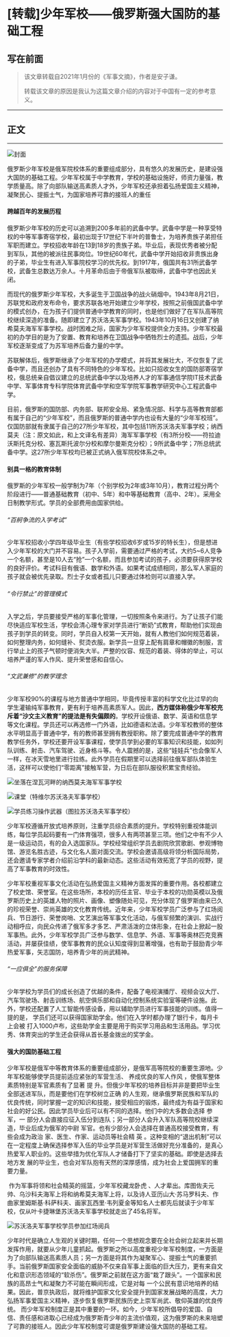 # [转载]少年军校——俄罗斯强大国防的基础工程

## 写在前面

> 该文章转载自2021年1月份的《军事文摘》，作者是安子谦。
>
> 转载该文章的原因是我认为这篇文章介绍的内容对于中国有一定的参考意义。

--------------

## 正文

-----------------------------

![封面](\JSWN202101025_00600.jpg)

​		俄罗斯少年军校是俄军院校体系的重要组成部分，具有悠久的发展历史，是建设强大国防的基础工程。少年军校属于中学教育，学校的基础设施好，师资力量强，教学质量高。除了向部队输送高素质人才外，少年军校还承担着弘扬爱国主义精神，凝聚民心、提振士气，为国家培养可靠的接班人的重任

#### 跨越百年的发展历程

​		俄罗斯少年军校的历史可以追溯到200多年前的武备中学。武备中学是一种享受特权的中等军事寄宿学校，最初出现于17世纪下半叶的普鲁士，为培养贵族子弟担任军职而建立。学校招收年龄在13到18岁的贵族子弟。毕业后，表现优秀者被分配到军队，其他的被派往民事岗位。19世纪60年代，武备中学开始招收非贵族出身的子弟，毕业生有进入军事院校学习的优先权。到1917年，俄国共有31所武备学校，武备生总数达万余人。十月革命后由于帝俄军队被取缔，武备中学也因此关闭。

​		而现代的俄罗斯少年军校，大多诞生于卫国战争的战火硝烟中。1943年8月21日，苏联党和政府发布命令，要求苏联各地开始建立少年学校，按照之前俄国武备中学的模式创办，在为孩子们提供普通中学教育的同时，也是他们做好了在军队高等院校继续深造的准备。随即建立了苏沃洛夫军事学校。1943年10月16日又创建了纳希莫夫海军军事学校。战时困难之际，国家为少年军校提供全力支持。少年军校最初的办学目的是为了安置、教育和培养在卫国战争中牺牲烈士的遗孤。战后，少年军校逐渐变成了为苏军培养后备力量的中学。

​		苏联解体后，俄罗斯继承了少年军校的办学模式，并将其发展壮大，不仅恢复了武备中学，而且还创办了具有不同特色的少年军校。比如只招收女生的国防部寄宿学校，俄总统亲自倡议建立的总统武备中学以及培养人才的军事通信学院IT技术武备中学、军事体育专科学院体育武备中学和空军学院军事教学研究中心工程武备中学。

​		目前，俄罗斯的国防部、内务部、联邦安全局、紧急情况部、科学与高等教育部都有属于自己的“少年军校”，而且俄罗斯的普通中学内也设有大量的“少年军校班”。仅国防部就有隶属于自己的27所少年军校，其中包括11所苏沃洛夫军事学校；纳西莫夫（注：原文如此，和上文译名有差异）海军军事学校（有3所分校——符拉迪沃斯托克分校、塞瓦斯托波尔分校和摩尔曼斯克分校）；9所武备中学；7所总统武备中学。这27所少年军校均已被正式纳入俄军院校体系之中。

#### 别具一格的教育体制

​		俄罗斯的少年军校一般学制为7年（个别学校为2年或3年10月），教育过程分两个阶段进行——普通基础教育（初中、5年）和中等基础教育（高中、2年）。采用全日制教学形式。学员的全部费用由国家供给。

###### “百舸争流的入学考试”

​		少年军校招收小学四年级毕业生（有些学校招收6岁或15岁的特长生），但是想进入少年军校的大门并不容易。孩子入学前，需要通过严格的考试，大约5~6人竞争一个名额，甚至是10人去“抢”一个名额，而且参加考试的孩子，必须要获得原学校的良好评价。考试科目有俄语、数学和外语。如果考试成绩相同，那么军人家庭的孩子就会被优先录取。烈士子女或者孤儿只要通过体检则可以直接入学。

###### “令行禁止”的管理模式

​		入学之后，学员要接受严格的军事化管理，一切按照条令来进行。为了让孩子们能尽快适应军校生活，学校会清心理专家对学员进行“断奶”式教育，帮助他们实现由孩子到学员的转变。同时，学员自入校第一天开始，就有人教他们如何规范着装，如何整理内务，如何缝补、熨烫衣服。新学员一旦穿上配有肩章和帽徽的制服，言行举止上的孩子气顿时便消失大半。严整的仪容、规范的着装、得体的举止，可以培养严谨的军人作风、提升荣誉感和自信心。

###### “文武兼修”的教学理念

​		少年军校90%的课程与地方普通中学相同，毕竟传授丰富的科学文化比过早的向学生灌输纯军事教育，更有利于培养高素质军人。因此，**西方媒体称俄少年军校充斥着“沙文主义教育”的提法是有失偏颇的**。学校开设俄语、数学、英语和信息学等文化课程。学员还可以再选修一门外语，比如德语和法语。少年军校教师的整体水平明显高于普通中学，有的教师甚至拥有教授职称。除了要完成普通中学的教育教学任务外，学校还要开设军事课程，使学员学到必要的军事知识和技能，如如列队训练、射击、汽车驾驶、近身格斗等。令人震撼的是，这些“娃娃兵”也会像军人一样，在冰天雪地里进行拉练。此外学员在假期里可以选择前往俄军部队体验生活，这样可以使他们“零距离”接触军营，为日后在部队服役积累宝贵经验。

![坐落在涅瓦河畔的纳西莫夫海军军事学校](JSWN202101025_01400.jpg)

![课堂（特维尔苏沃洛夫军事学校）](JSWN202101025_01500.jpg)

![学员练习操作武器（图拉苏沃洛夫军事学校）](JSWN202101025_01600.jpg)

​		少年军校遵循开放式培养原则，注重学员综合素质的提升。学校特别重视体能训练，每位学员起码要有一门体育强项，很多人有两项甚至三项。他们之中有不少人是一级运动员，有的会入选国家队。学校经常组织学员去剧院欣赏歌剧、参观博物馆、游览名胜古迹，与文化名人面对面交流。学校会邀请高级将领分析国际局势，还会邀请专家学者介绍前沿学科的最新动态。这些活动有效拓宽了学员的视野，提高了军事教育的时效性。

​		少年军校重视军事文化活动在弘扬爱国主义精神方面发挥的重要作用。各校都建立了校史馆、荣誉室。在这些场所，本校的历任主官、毕业于本校的功勋英模以及俄罗斯历史上的英雄人物的照片、画像、塑像随处可见，充分体现了俄罗斯由来已久的珍视荣誉、崇尚英雄的文化教育传统。近年来，少年军校学员广泛参与了红场阅兵、节日游行、荣誉岗哨、文艺演出等军事文化活动，与俄军频繁的演训、实战行动相呼应，向民众传递了俄军多才多艺、严肃活泼的立体形象，在社会上掀起一股军事热。此外，少年军校学员广泛参与数学、信息学、外语、军事等奥林匹克竞赛活动，并屡获佳绩，使军事教育的民众认知度得到显著增强，也有助于鼓励青少年热爱军事，矢志国防，培养青少年的尚武精神。

###### “一应俱全”的服务保障

​		少年学校为学员们的成长创造了优越的条件，配备了电视演播厅、视频会议大厅、 汽车驾驶场、射击训练场、航空俱乐部和自动化控制系统实验室等硬件设施。此外，学校还配置了人工智能传感设备，用以辅助学员进行军事技能的训练。值得一提的是， 学员们还可以获得国家助学金。他们在入学时都办理了银行卡，每月卡上会被 打入1000卢布，这些助学金主要是用于购买学习用品和生活用品。学习优秀、体育突出的学生还会获得从首长基金拨出的奖学金。

#### 强大的国防基础工程

​		少年军校是俄军中等教育体系的重要组成部分，是俄军高等院校的重要生源地。少年军校能够使学员提前适应紧张的军营生活、 养成优良的军人作风 ，使俄军整体素质特别是军官素质有了显著 提 升。但俄少年军校的培养目标并非是要把毕业生全部送进军队，而是要他们在学校树立正确 的人生观，继承俄罗斯民族和军队的优良传统，同时掌握一定的知识和技能，接受相应的锻炼，最终成为有益于国家和社会的好公民。因此学员毕业后可以有不同的选择。他们中的大多数会选择 参军，一 部分人会直接应征入伍分到连队；另一部分人会升入军队高等院校继续深造，毕业后成为俄军的中尉 军官。也有少部分人会选择在普通高校接受教育，有 些会成为政治 家、医生、作家、运动员等社会精 英 。这种变相的“退出机制”可以在一定程度上确保选择参军入伍的毕业学员是对军营生活做好充分准备的，是真心热爱军人职业的。这些举措为优化军队人才储备打下了坚实的基础。即使是选择去地方发 展的毕业生，也会对军队抱有天然的深厚感情，成为社会上爱国拥军的重要力量。 

​		作为军事将领和社会精英的摇篮，少年军校藏龙卧虎 、人才辈出。库图佐夫元帅、乌沙科夫海军上将和纳希莫夫海军上将，以及诗人亚历山大·苏马罗科夫、作曲家里姆斯基·科萨科夫、画家瓦西里·韦列夏金等知名人士都先后就读于少年军校，仅从叶卡捷琳堡苏沃洛夫军事学校就走出了45名将军。 

![苏沃洛夫军事学校学员参加红场阅兵](JSWN202101025_02300.jpg)

​		少年时代是确立人生观的关键时期，任何一个思想观念要在全社会树立起来并长期发挥作用，就要从少年儿童抓起。俄罗斯之所以高度重视少年军校制度，一方面是为了向部队输送高素质人员；另一方面是将其作为凝聚军心、提振士气的重要抓手。当前俄罗斯国家安全面临的威胁不仅来自军事上面临的巨大压力，更有来自文化和意识形态领域的“软杀伤”。俄罗斯之前就在这方面“栽了跟头”。一个国家和民族的高昂士气和凝聚力不可能在瞬间形成，它是对每 一个公民有意识地培养的结果。因此，普京执政后，就将维护国家文化安全提升到国家发展战略的高度，大力弘扬军事爱国主义精神，逐步恢复俄罗斯民族历史上崇军尚武、敬仰英雄的优良传统。 而少年军校制度正是其中重要的一环。如今，少年军校所倡导的爱国、自信、责任感和进取心已经成为俄罗斯青少年的主流价值观，这为俄罗斯的未来培塑了可靠的接班人。因此少年军校制度可谓是俄罗斯建设强大国防的基础工程。
